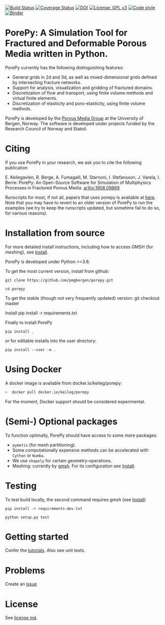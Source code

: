 [![Build Status](https://travis-ci.org/pmgbergen/porepy.svg?branch=develop)](https://travis-ci.org/pmgbergen/porepy) [![Coverage Status](https://coveralls.io/repos/github/pmgbergen/porepy/badge.svg?branch=develop)](https://coveralls.io/github/pmgbergen/porepy?branch=develop)
[![DOI](https://zenodo.org/badge/89228838.svg)](https://zenodo.org/badge/latestdoi/89228838)
[![License: GPL v3](https://img.shields.io/badge/License-GPL%20v3-blue.svg)](https://www.gnu.org/licenses/gpl-3.0)
[![Code style](https://img.shields.io/badge/code%20style-black-000000.svg)](https://github.com/ambv/black)
[![Binder](https://mybinder.org/badge_logo.svg)](https://mybinder.org/v2/gh/yunkb/porepy/master)
# PorePy: A Simulation Tool for Fractured and Deformable Porous Media written in Python.
PorePy currently has the following distinguishing features:
- General grids in 2d and 3d, as well as mixed-dimensional grids defined by intersecting fracture networks.
- Support for analysis, visualization and gridding of fractured domains.
- Discretization of flow and transport, using finite volume methods and virtual finite elements.
- Discretization of elasticity and poro-elasticity, using finite volume methods.

PorePy is developed by the [Porous Media Group](http://pmg.b.uib.no/) at the University of Bergen, Norway. The software is developed under projects funded by the Research Council of Norway and Statoil.

# Citing
If you use PorePy in your research, we ask you to cite the following publication

E. Keilegavlen, R. Berge, A. Fumagalli, M. Starnoni, I. Stefansson, J. Varela, I. Berre: PorePy:  An Open-Source Software for Simulation of Multiphysics Processes in Fractured Porous Media. [arXiv:1908.09869](http://arxiv.org/abs/1908.09869)

Runscripts for most, if not all, papers that uses porepy is available at [here](./Papers.md).
Note that you may have to revert to an older version of PorePy to run the examples (we try to keep the runscripts updated, but sometime fail to do so, for various reasons).

# Installation from source

For more detailed install instructions, including how to access GMSH (for meshing), see
[Install](https://github.com/pmgbergen/porepy/blob/develop/Install.md).

PorePy is developed under Python >=3.6.

To get the most current version, install from github:

    git clone https://github.com/pmgbergen/porepy.git

    cd porepy

To get the stable (though not very frequently updated) version:
    git checkout master

Install
    pip install -r requirements.txt

Finally to install PorePy

    pip install .

or for editable installs into the user directory:

    pip install --user -e .


# Using Docker
A docker image is available from docker.io/keileg/porepy:
```bash
>  docker pull docker.io/keileg/porepy
```

For the moment, Docker support should be considered experimental.

# (Semi-) Optional packages
To function optimally, PorePy should have access to some more packages:
*  `pymetis` (for mesh partitioning).
* Some computationally expensive methods can be accelerated with `Cython` or `Numba`.
* We use `shapely` for certain geometry-operations.
* Meshing: currently by [gmsh](http://gmsh.info/doc/texinfo/gmsh.html). For its configuration see [Install](https://github.com/pmgbergen/porepy/blob/develop/Install.md).

# Testing
To test build locally, the second command requires gmsh (see [Install](https://github.com/pmgbergen/porepy/blob/develop/Install.md))

    pip install -r requirements-dev.txt

    python setup.py test

# Getting started
Confer the [tutorials](https://github.com/pmgbergen/porepy/tree/develop/tutorials). Also see unit tests.

# Problems
Create an [issue](https://github.com/pmgbergen/porepy/issues)

# License
See [license md](./LICENSE.md).


